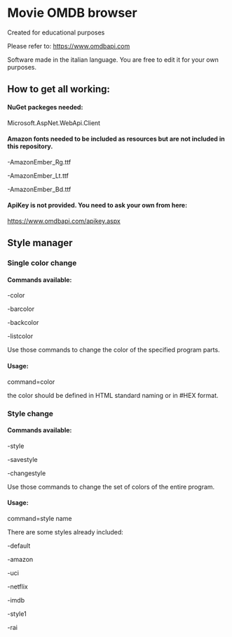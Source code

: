 # Movie OMDB browser
Created for educational purposes

Please refer to:
https://www.omdbapi.com

Software made in the italian language. You are free to edit it for your own purposes.


## How to get all working:

#### NuGet packeges needed:

  Microsoft.AspNet.WebApi.Client


#### Amazon fonts needed to be included as resources but are not included in this repository.

  -AmazonEmber_Rg.ttf

  -AmazonEmber_Lt.ttf

  -AmazonEmber_Bd.ttf

  
  
#### ApiKey is not provided. You need to ask your own from here:
https://www.omdbapi.com/apikey.aspx


## Style manager

### Single color change

#### Commands available:


-color

-barcolor

-backcolor

-listcolor

Use those commands to change the color of the specified program parts.


#### Usage:


command=color


the color should be defined in HTML standard naming or in #HEX format.


### Style change

#### Commands available:


-style

-savestyle

-changestyle


Use those commands to change the set of colors of the entire program.



#### Usage:


command=style name


There are some styles already included:

-default

-amazon

-uci

-netflix

-imdb

-style1

-rai
